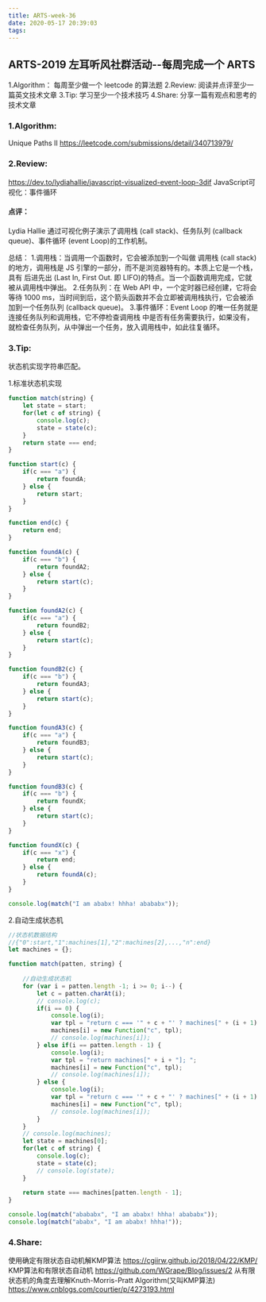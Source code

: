 ```yaml
---
title: ARTS-week-36
date: 2020-05-17 20:39:03
tags:
---
```


## ARTS-2019 左耳听风社群活动--每周完成一个 ARTS
1.Algorithm： 每周至少做一个 leetcode 的算法题
2.Review: 阅读并点评至少一篇英文技术文章
3.Tip: 学习至少一个技术技巧
4.Share: 分享一篇有观点和思考的技术文章

### 1.Algorithm:

Unique Paths II https://leetcode.com/submissions/detail/340713979/

### 2.Review:

https://dev.to/lydiahallie/javascript-visualized-event-loop-3dif
JavaScript️可视化：事件循环

#### 点评：

Lydia Hallie 通过可视化例子演示了调用栈 (call stack)、任务队列 (callback queue)、事件循环 (event Loop)的工作机制。

总结：
1.调用栈：当调用一个函数时，它会被添加到一个叫做 调用栈 (call stack) 的地方，调用栈是 JS 引擎的一部分，而不是浏览器特有的。本质上它是一个栈，具有 后进先出 (Last In, First Out. 即 LIFO)的特点。当一个函数调用完成，它就被从调用栈中弹出。
2.任务队列：在 Web API 中，一个定时器已经创建，它将会等待 1000 ms，当时间到后，这个箭头函数并不会立即被调用栈执行，它会被添加到一个任务队列 (callback queue)。
3.事件循环：Event Loop 的唯一任务就是 连接任务队列和调用栈，它不停检查调用栈 中是否有任务需要执行，如果没有，就检查任务队列，从中弹出一个任务，放入调用栈中，如此往复循环。

### 3.Tip:

状态机实现字符串匹配。

1.标准状态机实现 

``` javascript
function match(string) {
	let state = start;
	for(let c of string) {
		console.log(c);
		state = state(c);
	}
	return state === end;
}

function start(c) {
	if(c === "a") {
		return foundA;
	} else {
		return start;
	}
}

function end(c) {
	return end;
}

function foundA(c) {
	if(c === "b") {
		return foundA2;
	} else {
		return start(c);
	}
}

function foundA2(c) {
	if(c === "a") {
		return foundB2;
	} else {
		return start(c);
	}
}

function foundB2(c) {
	if(c === "b") {
		return foundA3;
	} else {
		return start(c);
	}
}

function foundA3(c) {
	if(c === "a") {
		return foundB3;
	} else {
		return start(c);
	}
}

function foundB3(c) {
	if(c === "b") {
		return foundX;
	} else {
		return start(c);
	}
}

function foundX(c) {
	if(c === "x") {
		return end;
	} else {
		return foundA(c);
	}
}

console.log(match("I am ababx! hhha! abababx"));

```

2.自动生成状态机

``` JavaScript
//状态机数据结构
//{"0":start,"1":machines[1],"2":machines[2],...,"n":end}
let machines = {};

function match(patten, string) {
	
	//自动生成状态机
	for (var i = patten.length -1; i >= 0; i--) {
		let c = patten.charAt(i);
		// console.log(c);
		if(i == 0) {
			console.log(i);
			var tpl = "return c === '" + c + "' ? machines[" + (i + 1) + "]:machines[0]; ";
			machines[i] = new Function("c", tpl);
			// console.log(machines[i]);
		} else if(i == patten.length - 1) {
			console.log(i);
			var tpl = "return machines[" + i + "]; ";
			machines[i] = new Function("c", tpl);
			// console.log(machines[i]);
		} else {
			console.log(i);
			var tpl = "return c === '" + c + "' ? machines[" + (i + 1) + "]:machines[" + i + "]; ";
			machines[i] = new Function("c", tpl);
			// console.log(machines[i]);
		}
	}
	// console.log(machines);
	let state = machines[0];
	for(let c of string) {
		console.log(c);
		state = state(c);
		// console.log(state);
	}
	
	return state === machines[patten.length - 1];
}

console.log(match("abababx", "I am ababx! hhha! abababx"));
console.log(match("ababx", "I am ababx! hhha!"));

```

### 4.Share:

使用确定有限状态自动机解KMP算法
https://cgiirw.github.io/2018/04/22/KMP/
KMP算法和有限状态自动机
https://github.com/WGrape/Blog/issues/2
从有限状态机的角度去理解Knuth-Morris-Pratt Algorithm(又叫KMP算法)
https://www.cnblogs.com/courtier/p/4273193.html